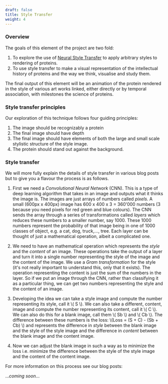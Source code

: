 ```yaml
---
draft: false
title: Style Transfer
weight: 4
---
```


### Overview

The goals of this element of the project are two fold:

1. To explore the use of [Neural Style Transfer](https://arxiv.org/abs/1508.06576) to apply arbitrary styles to rendering of proteins. 
2. To use style transfer to make a visual representation of the intellectual history of proteins and the way we think, visualise and study them. 

The final output of this element will be an animation of the protein rendered in the style of various art works linked, either directly or by temporal association, with milestones the science of proteins. 

### Style transfer principles

Our exploration of this technique follows four guiding principles: 

1. The image should be recognizably a protein
2. The final image should have depth
3. The final image should have elements of both the large and small scale stylistic structure of the style image. 
4. The protein should stand out against the background. 


### Style transfer

We will more fully explain the details of style transfer in various blog posts but to give you  a flavour the process is as follows. 

1. First we need a *Convolutional Neural Network* (CNN).  This is a type of deep learning algorithm that takes in an image and outputs what it thinks the image is. The images are just arrays of numbers  called *pixels*. A small (600px x 400px) image has 600 x 400 x 3 = 360'000 numbers (3 because you need pixels for red green and blue colours). The CNN sends the array through a series of transformations called *layers* which reduces these numbers to a smaller number, say 1000. These 1000 numbers represent the probability of that image being in one of 1000 classes of object, e.g. a cat, dog, truck,..., tree. Each layer can be thought of just a mathematical operation, albeit a complicated one.  

2. We need to have an mathematical operation which represents the *style* and the *content* of an image.  These operations take the output of a layer and turn it into a single number representing the style of the image and the content of the image. We use a *Gram transformation* for the style (it's not really important to understand this, only that it exists). The operation representing the content is just the sum of the numbers in the layer.  So if we put an image through the CNN, rather than classifying it as a particular thing, we can get two numbers representing the style and the content of an image. 

3. Developing the idea we can take a style image and compute the number representing its style, call it \\( S \\). We can also take a different, content, image and compute the number representing its content, call it \\( C \\). We can also do this for a blank image, call them \\( Sb \\) and \\( Cb \\).  The difference between these numbers is the loss: \\(Loss = (S + C) - (Sb + Cb) \\) and represents the difference in *style* between the blank image and the style of the style image and the difference in *content* between the blank image and the content image. 

4. Now we can adjust the blank image in such a way as to minimize the loss i.e. minimize the difference between the style of the style image and the content of the content image.  

For more information on this process see our blog posts: 

...*coming soon*...